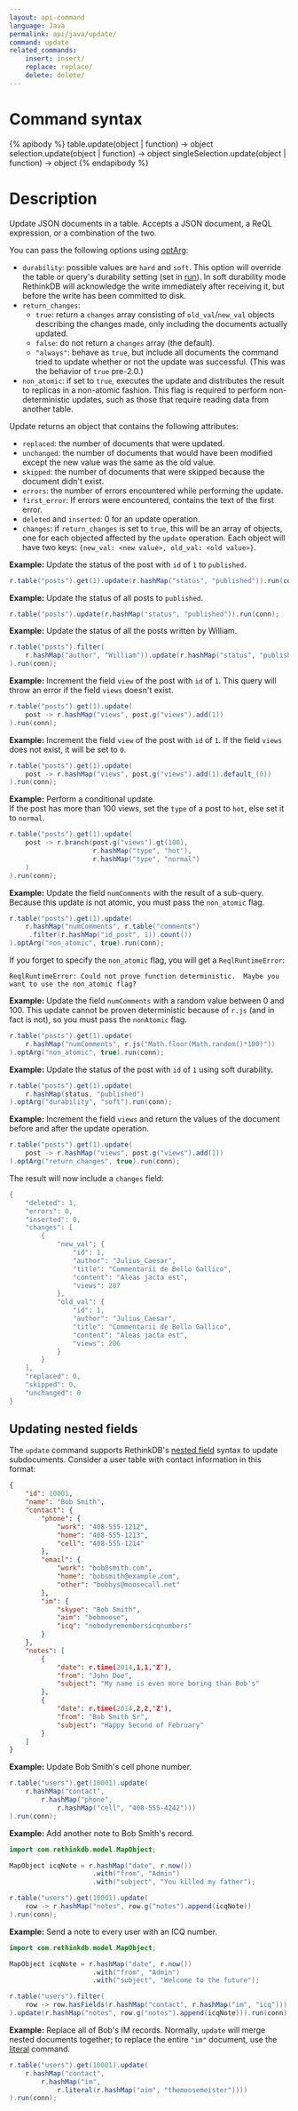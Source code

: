 ```yaml
---
layout: api-command
language: Java
permalink: api/java/update/
command: update
related_commands:
    insert: insert/
    replace: replace/
    delete: delete/
---
```



# Command syntax #

{% apibody %}
table.update(object | function) &rarr; object
selection.update(object | function) &rarr; object
singleSelection.update(object | function) &rarr; object
{% endapibody %}

# Description #

Update JSON documents in a table. Accepts a JSON document, a ReQL expression, or a combination of the two.

You can pass the following options using [optArg](/api/java/optarg/):

- `durability`: possible values are `hard` and `soft`. This option will override the table or query's durability setting (set in [run](/api/java/run/)). In soft durability mode RethinkDB will acknowledge the write immediately after receiving it, but before the write has been committed to disk.
- `return_changes`:
    - `true`: return a `changes` array consisting of `old_val`/`new_val` objects describing the changes made, only including the documents actually updated.
    - `false`: do not return a `changes` array (the default).
    - `"always"`: behave as `true`, but include all documents the command tried to update whether or not the update was successful. (This was the behavior of `true` pre-2.0.)
- `non_atomic`: if set to `true`, executes the update and distributes the result to replicas in a non-atomic fashion. This flag is required to perform non-deterministic updates, such as those that require reading data from another table.

Update returns an object that contains the following attributes:

- `replaced`: the number of documents that were updated.
- `unchanged`: the number of documents that would have been modified except the new value was the same as the old value.
- `skipped`: the number of documents that were skipped because the document didn't exist.
- `errors`: the number of errors encountered while performing the update.
- `first_error`: If errors were encountered, contains the text of the first error.
- `deleted` and `inserted`: 0 for an update operation.
- `changes`: if `return_changes` is set to `true`, this will be an array of objects, one for each objected affected by the `update` operation. Each object will have two keys: `{new_val: <new value>, old_val: <old value>}`.


__Example:__ Update the status of the post with `id` of `1` to `published`.

```java
r.table("posts").get(1).update(r.hashMap("status", "published")).run(conn);
```

__Example:__ Update the status of all posts to `published`.

```java
r.table("posts").update(r.hashMap("status", "published")).run(conn);
```

__Example:__ Update the status of all the posts written by William.

```java
r.table("posts").filter(
    r.hashMap("author", "William")).update(r.hashMap("status", "published")
).run(conn);
```

__Example:__ Increment the field `view` of the post with `id` of `1`.
This query will throw an error if the field `views` doesn't exist.

```java
r.table("posts").get(1).update(
    post -> r.hashMap("views", post.g("views").add(1))
).run(conn);
```

__Example:__ Increment the field `view` of the post with `id` of `1`.
If the field `views` does not exist, it will be set to `0`.

```java
r.table("posts").get(1).update(
    post -> r.hashMap("views", post.g("views").add(1).default_(0))
).run(conn);
```

__Example:__ Perform a conditional update.  
If the post has more than 100 views, set the `type` of a post to `hot`, else set it to `normal`.

```java
r.table("posts").get(1).update(
    post -> r.branch(post.g("views").gt(100),
                     r.hashMap("type", "hot"),
                     r.hashMap("type", "normal")
    )
).run(conn);
```

__Example:__ Update the field `numComments` with the result of a sub-query. Because this update is not atomic, you must pass the `non_atomic` flag.

```java
r.table("posts").get(1).update(
    r.hashMap("numComments", r.table("comments")
     .filter(r.hashMap("id_post", 1)).count())
).optArg("non_atomic", true).run(conn);
```

If you forget to specify the `non_atomic` flag, you will get a `ReqlRuntimeError`:

```
ReqlRuntimeError: Could not prove function deterministic.  Maybe you want to use the non_atomic flag? 
```

__Example:__ Update the field `numComments` with a random value between 0 and 100. This update cannot be proven deterministic because of `r.js` (and in fact is not), so you must pass the `nonAtomic` flag.

```java
r.table("posts").get(1).update(
    r.hashMap("numComments", r.js("Math.floor(Math.random()*100)"))
).optArg("non_atomic", true).run(conn);
```

__Example:__ Update the status of the post with `id` of `1` using soft durability.

```java
r.table("posts").get(1).update(
    r.hashMap(status, "published")
).optArg("durability", "soft").run(conn);
```

__Example:__ Increment the field `views` and return the values of the document before and after the update operation.

```java
r.table("posts").get(1).update(
    post -> r.hashMap("views", post.g("views").add(1))
).optArg("return_changes", true).run(conn);
```

The result will now include a `changes` field:

```java
{
    "deleted": 1,
    "errors": 0,
    "inserted": 0,
    "changes": [
        {
            "new_val": {
                "id": 1,
                "author": "Julius_Caesar",
                "title": "Commentarii de Bello Gallico",
                "content": "Aleas jacta est",
                "views": 207
            },
            "old_val": {
                "id": 1,
                "author": "Julius_Caesar",
                "title": "Commentarii de Bello Gallico",
                "content": "Aleas jacta est",
                "views": 206
            }
        }
    ],
    "replaced": 0,
    "skipped": 0,
    "unchanged": 0
}
```


## Updating nested fields ##

The `update` command supports RethinkDB's [nested field][nf] syntax to update subdocuments. Consider a user table with contact information in this format:

[nf]: /docs/nested-fields/java

```json
{
	"id": 10001,
	"name": "Bob Smith",
	"contact": {
		"phone": {
			"work": "408-555-1212",
			"home": "408-555-1213",
			"cell": "408-555-1214"
		},
		"email": {
			"work": "bob@smith.com",
			"home": "bobsmith@example.com",
			"other": "bobbys@moosecall.net"
		},
		"im": {
			"skype": "Bob Smith",
			"aim": "bobmoose",
			"icq": "nobodyremembersicqnumbers"
		}
	},
	"notes": [
		{
			"date": r.time(2014,1,1,'Z'),
			"from": "John Doe",
			"subject": "My name is even more boring than Bob's"
		},
		{
			"date": r.time(2014,2,2,'Z'),
			"from": "Bob Smith Sr",
			"subject": "Happy Second of February"
		}
	]
}
```

__Example:__ Update Bob Smith's cell phone number.

```java
r.table("users").get(10001).update(
    r.hashMap("contact",
        r.hashMap("phone",
            r.hashMap("cell", "408-555-4242")))
).run(conn);
```

__Example:__ Add another note to Bob Smith's record.

```java
import com.rethinkdb.model.MapObject;

MapObject icqNote = r.hashMap("date", r.now())
                     .with("from", "Admin")
                     .with("subject", "You killed my father");

r.table("users").get(10001).update(
    row -> r.hashMap("notes", row.g("notes").append(icqNote))
).run(conn);
```

__Example:__ Send a note to every user with an ICQ number.

```java
import com.rethinkdb.model.MapObject;

MapObject icqNote = r.hashMap("date", r.now())
                     .with("from", "Admin")
                     .with("subject", "Welcome to the future");

r.table("users").filter(
    row -> row.hasFields(r.hashMap("contact", r.hashMap("im", "icq")))
).update(r.hashMap("notes", row.g("notes").append(icqNote))).run(conn);
```

__Example:__ Replace all of Bob's IM records. Normally, `update` will merge nested documents together; to replace the entire `"im"` document, use the [literal][] command.

[literal]: /api/java/literal/

```java
r.table("users").get(10001).update(
    r.hashMap("contact",
        r.hashMap("im",
            r.literal(r.hashMap("aim", "themoosemeister"))))
).run(conn);
```

